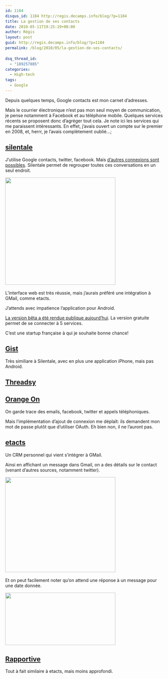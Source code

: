 ```yaml
---
id: 1184
disqus_id: 1184 http://regis.decamps.info/blog/?p=1184
title: La gestion de ses contacts
date: 2010-05-11T19:25:19+00:00
author: Régis
layout: post
guid: http://regis.decamps.info/blog/?p=1184
permalink: /blog/2010/05/la-gestion-de-ses-contacts/

dsq_thread_id:
  - "189257885"
categories:
  - High-tech
tags:
  - Google
---
```

Depuis quelques temps, Google contacts est mon carnet d’adresses.

Mais le courrier électronique n’est pas mon seul moyen de communication, je pense notamment à Facebook et au téléphone mobile. Quelques services récents se proposent donc d’agréger tout cela. Je note ici les services qui me paraissent intéressants. En effet, j’avais ouvert un compte sur le premier en 2008, et, herrr, je l’avais complètement oublié…; 

## [silentale](http://silentale.com/)

J’utilise Google contacts, twitter, facebook. Mais [d’autres connexions sont possibles](http://silentale.com/product/features#feature_connectors). Silentale permet de regrouper toutes ces conversations en un seul endroit.
  
<img src="/blog/wp-content/uploads/2010/05/silentale_f_conversations-350x340.gif" alt="" title="Silentale agregated conversations" width="350" height="340" class="alignnone size-medium wp-image-1364" srcset="/blog/wp-content/uploads/2010/05/silentale_f_conversations-350x340.gif 350w, /blog/wp-content/uploads/2010/05/silentale_f_conversations.gif 400w" sizes="(max-width: 350px) 100vw, 350px" />

L’interface web est très réussie, mais j’aurais préféré une intégration à GMail, comme etacts.

J’attends avec impatience l’application pour Android.

[La version bêta a été rendue publique aujourd’hui](http://blog.silentale.com/2010/05/11/silentale-now-open-to-everyone/). La version gratuite permet de se connecter à 5 services.

C’est une startup française à qui je souhaite bonne chance!

## [Gist](http://www.gist.com/)

Très similiare à Silentale, avec en plus une application iPhone, mais pas Android.

## [Threadsy](http://www.threadsy.com/)

## [Orange On](http://www.lifeisbetteron.com/)

On garde trace des emails, facebook, twitter et appels téléphoniques.
  
Mais l’implémentation d’ajout de connexion me déplaît: ils demandent mon mot de passe plutôt que d’utiliser OAuth. Eh bien non, il ne l’auront pas.

## [etacts](https://etacts.com/)

Un CRM personnel qui vient s’intégrer à GMail.

Ainsi en affichant un message dans Gmail, on a des détails sur le contact (venant d’autres sources, notamment twitter).
  
<img src="/blog/wp-content/uploads/2010/05/social_screenshot-350x301.png" alt="" title="Social information on a contact" width="350" height="301" class="alignnone size-medium wp-image-1361" srcset="/blog/wp-content/uploads/2010/05/social_screenshot-350x301.png 350w, /blog/wp-content/uploads/2010/05/social_screenshot.png 799w" sizes="(max-width: 350px) 100vw, 350px" />

Et on peut facilement noter qu’on attend une réponse à un message pour une date donnée.
  
<img src="/blog/wp-content/uploads/2010/05/gmail_screenshot-350x166.png" alt="" title="Gmail reminder" width="350" height="166" class="alignnone size-medium wp-image-1362" srcset="/blog/wp-content/uploads/2010/05/gmail_screenshot-350x166.png 350w, /blog/wp-content/uploads/2010/05/gmail_screenshot.png 666w" sizes="(max-width: 350px) 100vw, 350px" />

## [Rapportive](http://rapportive.com/)

Tout à fait similaire à etacts, mais moins approfondi.
